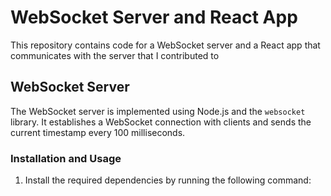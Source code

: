 # WebSocket Server and React App

This repository contains code for a WebSocket server and a React app that communicates with the server that I contributed to

## WebSocket Server

The WebSocket server is implemented using Node.js and the `websocket` library. It establishes a WebSocket connection with clients and sends the current timestamp every 100 milliseconds.

### Installation and Usage

1. Install the required dependencies by running the following command:

